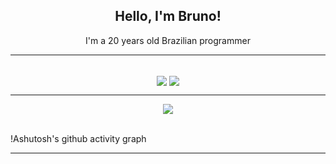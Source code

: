 <h2 align=center>Hello, I'm Bruno!</h2>

<p align=center>I'm a 20 years old Brazilian programmer
<hr>
<br>

<div align=center>
<img align=center src="https://github-readme-stats.vercel.app/api?username=BrunoArroyo&show_icons=true&theme=dark" />
<img align=center src="https://github-readme-stats.vercel.app/api/top-langs/?username=BrunoArroyo&layout=donut-vertical&theme=dark" />
</div>


<hr>
<div align=center>
<img align="center" src="https://profile-counter.glitch.me/%7BBrunoArroyo%7D/count.svg" />
</div>

<br>

!Ashutosh's github activity graph

<hr>

<div align=center>


</div>
